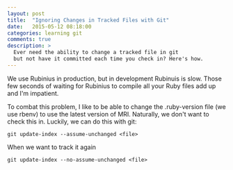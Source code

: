 ```yaml
---
layout: post
title:  "Ignoring Changes in Tracked Files with Git"
date:   2015-05-12 08:18:00
categories: learning git
comments: true
description: >
  Ever need the ability to change a tracked file in git
  but not have it committed each time you check in? Here's how.
---
```


We use Rubinius in production, but in development Rubinuis is slow. Those few seconds of waiting for Rubinius to compile all your Ruby files add up and I'm impatient.

<!--more-->

To combat this problem, I like to be able to change the .ruby-version file (we use rbenv) to use the latest version of MRI. Naturally, we don't want to check this in. Luckily, we can do this with git:

```
git update-index --assume-unchanged <file>
```

When we want to track it again

```
git update-index --no-assume-unchanged <file>
```
